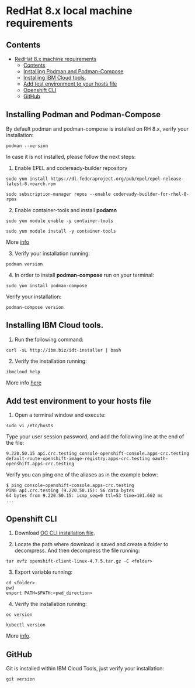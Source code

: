 
# RedHat 8.x local machine requirements

## Contents
- [RedHat 8.x machine requirements](#RedHat8.x-machine-requirements)
  - [Contents](#contents)
  - [Installing Podman and Podman-Compose](#installing-podman-and-podman-compose)
  - [Installing IBM Cloud tools.](#installing-ibm-cloud-tools)
  - [Add test environment to your hosts file](#add-test-environment-to-your-hosts-file)
  - [Openshift CLI](#openshift-cli)
  - [GitHub](#github)

## Installing Podman and Podman-Compose

By default podman and podman-compose  is installed on RH 8.x, verify your installation:

```.term1
podman --version
```
In case it is not installed, please follow the next steps:

1. Enable EPEL and codeready-builder repository
```
sudo yum install https://dl.fedoraproject.org/pub/epel/epel-release-latest-8.noarch.rpm

sudo subscription-manager repos --enable codeready-builder-for-rhel-8-rpms
```

2. Enable container-tools and install **podamn**

```.term1
sudo yum module enable -y container-tools

sudo yum module install -y container-tools
```

More [info](https://podman.io/getting-started/installation)

3. Verify your installation running:
```.term1
podman version
```

4. In order to install **podman-compose** run on your terminal:
```.term1
sudo yum install podman-compose
 ```
Verify your installation:

```.term1
podman-compose version
```

## Installing IBM Cloud tools.

1. Run the following command:
```
curl -sL http://ibm.biz/idt-installer | bash
```  

2. Verify the installation running:
```
ibmcloud help
```

More info [here](https://cloud.ibm.com/docs/cli?topic=cloud-cli-getting-started)

## Add test environment to your hosts file
1. Open a terminal window and execute:
```
sudo vi /etc/hosts
```

Type your user session password, and add the following line at the end of the file:
```
9.220.50.15 api.crc.testing console-openshift-console.apps-crc.testing default-route-openshift-image-registry.apps-crc.testing oauth-openshift.apps-crc.testing
```

Verify you can ping one of the aliases as in the example below:
```
$ ping console-openshift-console.apps-crc.testing
PING api.crc.testing (9.220.50.15): 56 data bytes
64 bytes from 9.220.50.15: icmp_seq=0 ttl=53 time=101.662 ms
...
```

## Openshift CLI

1. Download [OC CLI installation file](https://mirror.openshift.com/pub/openshift-v4/clients/ocp/4.7.5/openshift-client-linux-4.7.5.tar.gz).

2. Locate the path where download is saved and create a folder to decompress. And then decompress the file running:
```.term1
tar xvfz openshift-client-linux-4.7.5.tar.gz -C <folder>
```
3. Export variable running:
```.term1
cd <folder>
pwd
export PATH=$PATH:<pwd_direction>
```
4. Verify the installation running:
```.term1
oc version

kubectl version
```

More [info](https://docs.openshift.com/container-platform/4.6/cli_reference/openshift_cli/getting-started-cli.html#cli-installing-cli-on-linux_cli-developer-commands).


## GitHub
Git is installed within IBM Cloud Tools, just verify your installation:

```.term1
git version
```
